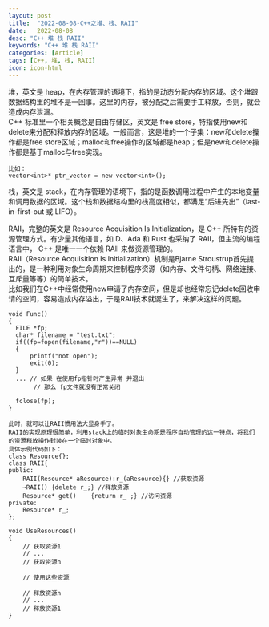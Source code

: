 ```yaml
---
layout: post
title:  "2022-08-08-C++之堆、栈、RAII"
date:   2022-08-08
desc: "C++ 堆 栈 RAII"
keywords: "C++ 堆 栈 RAII"
categories: [Article]
tags: [C++, 堆, 栈, RAII]
icon: icon-html
---
```


堆，英文是 heap，在内存管理的语境下，指的是动态分配内存的区域。这个堆跟数据结构里的堆不是一回事。这里的内存，被分配之后需要手工释放，否则，就会造成内存泄漏。<br/>
C++ 标准里一个相关概念是自由存储区，英文是 free store，特指使用new和delete来分配和释放内存的区域。一般而言，这是堆的一个子集：new和delete操作都是free store区域；malloc和free操作的区域都是heap；但是new和delete操作都是基于malloc与free实现。

    比如：
    vector<int>* ptr_vector = new vector<int>();

    
栈，英文是 stack，在内存管理的语境下，指的是函数调用过程中产生的本地变量和调用数据的区域。这个栈和数据结构里的栈高度相似，都满足“后进先出”（last-in-first-out 或 LIFO）。

RAII，完整的英文是 Resource Acquisition Is Initialization，是 C++ 所特有的资源管理方式。有少量其他语言，如 D、Ada 和 Rust 也采纳了 RAII，但主流的编程语言中， C++ 是唯一一个依赖 RAII 来做资源管理的。<br/>
RAII（Resource Acquisition Is Initialization）机制是Bjarne Stroustrup首先提出的，是一种利用对象生命周期来控制程序资源（如内存、文件句柄、网络连接、互斥量等等）的简单技术。<br/>
比如我们在C++中经常使用new申请了内存空间，但是却也经常忘记delete回收申请的空间，容易造成内存溢出，于是RAII技术就诞生了，来解决这样的问题。
 
    void Func() 
    { 
      FILE *fp; 
      char* filename = "test.txt"; 
      if((fp=fopen(filename,"r"))==NULL) 
      { 
          printf("not open"); 
          exit(0); 
      } 
      ... // 如果 在使用fp指针时产生异常 并退出 
           // 那么 fp文件就没有正常关闭 
           
      fclose(fp); 
    } 
    
    此时，就可以让RAII惯用法大显身手了。
    RAII的实现原理很简单，利用stack上的临时对象生命期是程序自动管理的这一特点，将我们的资源释放操作封装在一个临时对象中。
    具体示例代码如下：
    class Resource{}; 
    class RAII{ 
    public: 
        RAII(Resource* aResource):r_(aResource){} //获取资源 
        ~RAII() {delete r_;} //释放资源 
        Resource* get()    {return r_ ;} //访问资源 
    private: 
        Resource* r_; 
    }; 
    
    void UseResources()
    {
        // 获取资源1
        // ...
        // 获取资源n
       
        // 使用这些资源
       
        // 释放资源n
        // ...
        // 释放资源1
    }
